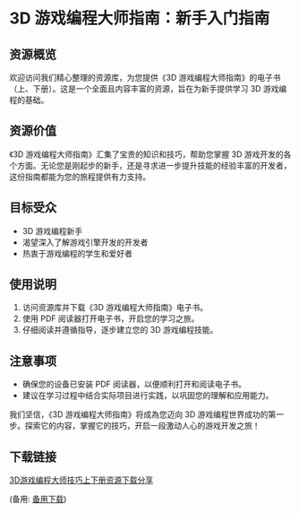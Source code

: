  # 3D 游戏编程大师指南：新手入门指南

 ## 资源概览

 欢迎访问我们精心整理的资源库，为您提供《3D 游戏编程大师指南》的电子书（上、下册）。这是一个全面且内容丰富的资源，旨在为新手提供学习 3D 游戏编程的基础。

 ## 资源价值

 《3D 游戏编程大师指南》汇集了宝贵的知识和技巧，帮助您掌握 3D 游戏开发的各个方面。无论您是刚起步的新手，还是寻求进一步提升技能的经验丰富的开发者，这份指南都能为您的旅程提供有力支持。

 ## 目标受众

 - 3D 游戏编程新手
 - 渴望深入了解游戏引擎开发的开发者
 - 热衷于游戏编程的学生和爱好者

 ## 使用说明

 1. 访问资源库并下载《3D 游戏编程大师指南》电子书。
 2. 使用 PDF 阅读器打开电子书，开启您的学习之旅。
 3. 仔细阅读并遵循指导，逐步建立您的 3D 游戏编程技能。

 ## 注意事项

 - 确保您的设备已安装 PDF 阅读器，以便顺利打开和阅读电子书。
 - 建议在学习过程中结合实际项目进行实践，以巩固您的理解和应用能力。

 我们坚信，《3D 游戏编程大师指南》将成為您迈向 3D 游戏编程世界成功的第一步。探索它的内容，掌握它的技巧，开启一段激动人心的游戏开发之旅！

 ## 下载链接
 [3D游戏编程大师技巧上下册资源下载分享](https://pan.quark.cn/s/199ab0bf2c68) 

 (备用: [备用下载](https://pan.baidu.com/s/1O3rGqS8Ckjk5hEa5sRKRwQ?pwd=1234))
